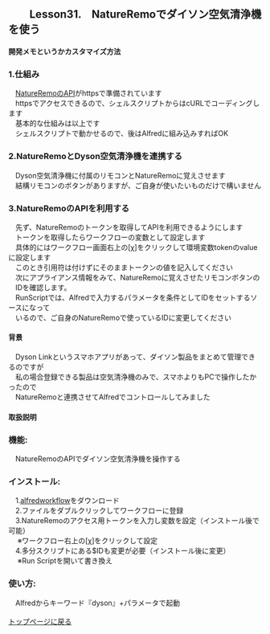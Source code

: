 ## 　　Lesson31.　NatureRemoでダイソン空気清浄機を使う
#### 開発メモというかカスタマイズ方法
### 1.仕組み
　[NatureRemoのAPI](https://developer.nature.global)がhttpsで準備されています
<br>　httpsでアクセスできるので、シェルスクリプトからはcURLでコーディングします
<br>　基本的な仕組みは以上です
<br>　シェルスクリプトで動かせるので、後はAlfredに組み込みすればOK 
### 2.NatureRemoとDyson空気清浄機を連携する
　Dyson空気清浄機に付属のリモコンとNatureRemoに覚えさせます
<br>　結構リモコンのボタンがありますが、ご自身が使いたいものだけで構いません
### 3.NatureRemoのAPIを利用する
　先ず、NatureRemoのトークンを取得してAPIを利用できるようにします
<br>　トークンを取得したらワークフローの変数として設定します
<br>　具体的にはワークフロー画面右上の[χ]をクリックして環境変数tokenのvalueに設定します
<br>　このとき引用符は付けずにそのままトークンの値を記入してください　
<br>　次にアプライアンス情報をみて、NatureRemoに覚えさせたリモコンボタンの
<br>　IDを確認します。
<br>　RunScriptでは、Alfredで入力するパラメータを条件としてIDをセットするソースになって
<br>　いるので、ご自身のNatureRemoで使っているIDに変更してください
#### 背景
　Dyson Linkというスマホアプリがあって、ダイソン製品をまとめて管理できるのですが
<br>　私の場合登録できる製品は空気清浄機のみで、スマホよりもPCで操作したかったので
<br>　NatureRemoと連携させてAlfredでコントロールしてみました
#### 取扱説明
### 機能:
　NatureRemoのAPIでダイソン空気清浄機を操作する
### インストール:
　1.[alfredworkflow](https://github.com/KitanoTamotsu/dyson/releases/download/1.0/dyson.purifier.with.NatureRemo.alfredworkflow.zip)をダウンロード 
<br>　2.ファイルをダブルクリックしてワークフローに登録
<br>　3.NatureRemoのアクセス用トークンを入力し変数を設定（インストール後で可能）
<br>　 ※ワークフロー右上の[χ]をクリックして設定
<br>　4.多分スクリプトにある$IDも変更が必要（インストール後に変更）
<br>　 ※Run Scriptを開いて書き換え
### 使い方:
　Alfredからキーワード『dyson』+パラメータで起動
<br>
<br>
[トップページに戻る](https://kitanotamotsu.github.io/)

